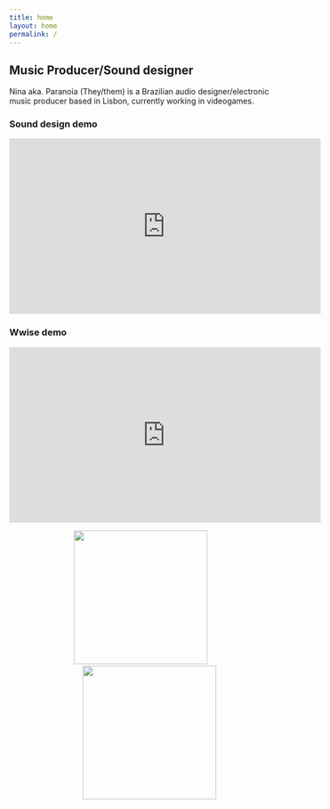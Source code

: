 ```yaml
---
title: home
layout: home
permalink: /
---
```


## Music Producer/Sound designer

Nina aka. Paranoia (They/them) is a Brazilian audio designer/electronic music producer based in Lisbon, currently working in videogames.

### Sound design demo

<iframe width="560" height="315" src="https://www.youtube.com/embed/qL5A2hyl2RY" title="YouTube video player" frameborder="0" allow="accelerometer; autoplay; clipboard-write; encrypted-media; gyroscope; picture-in-picture" allowfullscreen></iframe>
<br />

### Wwise demo

<iframe width="560" height="315" src="https://www.youtube.com/embed/39J1ile_gDk" frameborder="0" allow="accelerometer; autoplay; encrypted-media; gyroscope; picture-in-picture" allowfullscreen></iframe>

<br />
<p align="center">
  <img src="https://user-images.githubusercontent.com/64982634/155757458-2ae93bf7-a5c0-40db-b5ac-55d8e6599b08.png" width="240">
  &nbsp; &nbsp; &nbsp; &nbsp;
  <img src="https://user-images.githubusercontent.com/64982634/155758357-89bb047c-6400-4274-8d28-259be063b4f8.png" width="240">
</p>
